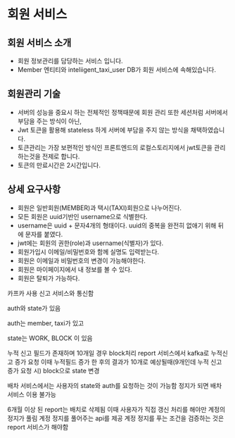 # 회원 서비스

## 회원 서비스 소개
* 회원 정보관리를 담당하는 서비스 입니다.
* Member 엔티티와 inteliigent_taxi_user DB가 회원 서비스에 속해있습니다.

## 회원관리 기술
* 서버의 성능을 중요시 하는 전체적인 정책때문에 회원 관리 또한 세션처럼 서버에서 부담을 주는 방식이 아닌,
* Jwt 토큰을 활용해 stateless 하게 서버에 부담을 주지 않는 방식을 채택하였습니다.
* 토큰관리는 가장 보편적인 방식인 프론트엔드의 로컬스토리지에서 jwt토큰을 관리하는것을 전제로 합니다.
* 토큰의 만료시간은 2시간입니다.

## 상세 요구사항
* 회원은 일반회원(MEMBER)과 택시(TAXI)회원으로 나누어진다.
* 모든 회원은 uuid기반인 username으로 식별한다.
* username은 uuid + 문자4개의 형태이다. uuid의 중복을 완전히 없애기 위해 뒤에 문자를 붙였다.
* jwt에는 회원의 권한(role)과 username(식별자)가 있다.
* 회원가입시 이메일/비밀번호와 함께 실명도 입력받는다.
* 회원은 이메일과 비밀번호의 변경이 가능해야한다.
* 회원은 마이페이지에서 내 정보를 볼 수 있다.
* 회원은 탈퇴가 가능하다.

카프카 사용
신고 서비스와 통신함

auth와
state가 있음

auth는 member, taxi가 있고

state는 WORK, BLOCK 이 있음

누적 신고 필드가 존재하며 10개일 경우 block처리
report 서비스에서 kafka로 누적신고 증가 요청
이때 누적필드 증가 한 후의 결과가 10개로 예상될때(9개인데 누적 신고 증가 요청 시) block으로 state 변경

배차 서비스에서는 사용자의 state와 auth를 요청하는 것이 가능함
정지가 되면 배차 서비스 이용 불가능

6개월 이상 된 report는 배치로 삭제됨
이때 사용자가 직접 갱신 처리를 해야만 계정의 정지가 풀림
계정 정지를 풀어주는 api를 제공
계정 정지를 푸는 조건을 검증하는 것은 report 서비스가 해야함